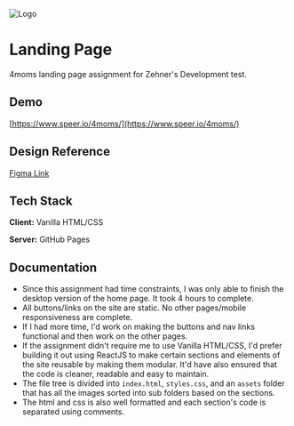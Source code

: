 
![Logo](https://www.speer.io/4moms/assets/logo.png)

    
# Landing Page

4moms landing page assignment for Zehner's Development test.


## Demo

[https://www.speer.io/4moms/](https://www.speer.io/4moms/)

  
## Design Reference

[Figma Link](https://www.figma.com/file/cVzImwKchhNv8cXmY7teFa/Dev-Test?node-id=1%3A26)

  
## Tech Stack

**Client:** Vanilla HTML/CSS

**Server:** GitHub Pages

  
## Documentation

- Since this assignment had time constraints, I was only able to finish the desktop version of the home page. It took 4 hours to complete.
- All buttons/links on the site are static. No other pages/mobile responsiveness are complete.
- If I had more time, I'd work on making the buttons and nav links functional and then work on the other pages.
- If the assignment didn't require me to use Vanilla HTML/CSS, I'd prefer building it out using ReactJS to make certain sections and elements of the site reusable by making them modular. It'd have also ensured that the code is cleaner, readable and easy to maintain.
- The file tree is divided into `index.html`, `styles.css`, and an `assets` folder that has all the images sorted into sub folders based on the sections.
- The html and css is also well formatted and each section's code is separated using comments.